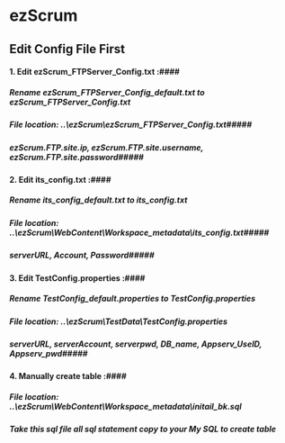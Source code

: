 ezScrum
=======

Edit Config File First
-----------
#### 1. Edit ezScrum_FTPServer_Config.txt :####
##### Rename ezScrum_FTPServer_Config_default.txt to ezScrum_FTPServer_Config.txt
##### File location: ..\ezScrum\ezScrum_FTPServer_Config.txt#####
##### ezScrum.FTP.site.ip, ezScrum.FTP.site.username, ezScrum.FTP.site.password#####
#### 2. Edit its_config.txt :####
##### Rename its_config_default.txt to its_config.txt
##### File location: ..\ezScrum\WebContent\Workspace\_metadata\its_config.txt#####
##### serverURL, Account, Password#####
#### 3. Edit TestConfig.properties :####
##### Rename TestConfig_default.properties to TestConfig.properties
##### File location: ..\ezScrum\TestData\TestConfig.properties
##### serverURL, serverAccount, serverpwd, DB_name, Appserv_UseID, Appserv_pwd#####
#### 4. Manually create table :####
##### File location: ..\ezScrum\WebContent\Workspace\_metadata\initail_bk.sql
##### Take this sql file all sql statement copy to your My SQL to create table